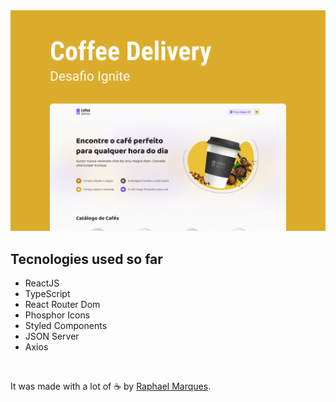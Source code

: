<img src=".github/github.png" alt="Coffee Delivery Project" />

</br>

<h2>Tecnologies used so far</h2>

- ReactJS
- TypeScript
- React Router Dom
- Phosphor Icons
- Styled Components
- JSON Server
- Axios

</br>

It was made with a lot of ☕ by [Raphael Marques](https://instagram.com/raphaeljcm_).
